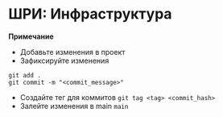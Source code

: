 # ШРИ: Инфраструктура

**Примечание**

* Добавьте изменения в проект
* Зафиксируйте изменения
```
git add .
git commit -m "<commit_message>"
```

* Создайте тег для коммитов `git tag <tag> <commit_hash>`
* Залейте изменения в main `main`
